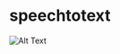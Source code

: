 # speechtotext
![Alt Text](https://github.com/johnmelodyme/speechtotext/blob/master/app/src/test/java/com/johnmelodyme/speechtotextengine/Record_2020-01-26-01-48-25_6192f.gif?raw=true)
